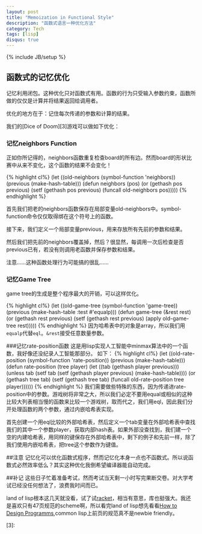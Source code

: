 ```yaml
---
layout: post
title: "Memoization in Functional Style"
description: "函数式语言一种优化方法"
category: Tech
tags: [lisp]
disqus: true
---
```

{% include JB/setup %}
## 函数式的记忆优化
记忆利用闭包。这种优化只对函数式有用。函数的行为只受输入参数约束，函数所做的仅仅是计算并将结果返回给调用者。

优化的地方在于：记住每次传递的参数和计算的结果。

我们的[Dice of Doom][3]游戏可以做如下优化：

### 记忆neighbors Function
正如你所记得的，neighbors函数重复检查board的所有边。然而board的形状比赛中从来不变化，这个函数的结果不会变化！

{% highlight cl%}
(let ((old-neighbors (symbol-function 'neighbors))
      (previous (make-hash-table)))
  (defun neighbors (pos)
    (or (gethash pos previous)
        (setf (gethash pos previous) (funcall old-neighbors pos)))))
{% endhighlight %}

首先我们把老的neighbors函数保存在局部变量old-neighbors中。symbol-function命令仅仅取得绑在这个符号上的函数。

接下来，我们定义一个局部变量previous，用来存放所有先前的参数和结果。

然后我们把先前的neighbors覆盖掉，然后？很显然，每调用一次后检查是否previous已有，若没有则调用老函数并保存参数和结果。

注意……这种函数处理行为可能搞的很乱……

### 记忆Game Tree
game tree的生成是整个程序最大的开销，可以这样优化。

{% highlight cl%}
(let ((old-game-tree (symbol-function 'game-tree))
      (previous (make-hash-table :test #'equalp)))
  (defun game-tree (&rest rest)
    (or (gethash rest previous)
       (setf (gethash rest previous) (apply old-game-tree rest)))))
{% endhighlight %}
因为哈希表中的对象是array，所以我们用`equalp`代替`eql`。`&rest`接受任意数量参数。

###记忆rate-position函数
这是用lisp实现人工智能中minmax算法中的一个函数，我好像还没纪录人工智能那部分。
如下：
{% highlight cl%}
(let ((old-rate-position (symbol-function 'rate-position))
      (previous (make-hash-table)))
  (defun rate-position (tree player)
    (let ((tab (gethash player previous)))
      (unless tab
        (setf tab (setf (gethash player previous) (make-hash-table))))
      (or (gethash tree tab)
          (setf (gethash tree tab)
                (funcall old-rate-position tree player))))))
{% endhighlight %}
我们需要做些特殊的东西，因为传递进rate-position中的参数。游戏树将非常之大，所以我们必定不要用equal或相似的这种比较大列表相当慢的函数来比较一个游戏树，取而代之，我们用eql，因此我们分开处理函数的两个参数，通过内嵌哈希表实现。

首先创建一个用eql比较的外部哈希表，然后定义一个tab变量在外部哈希表中查找我们的其中一个参数player，获取内部hash表。如果外部没查找到，我们建一个空的内建哈希表，用同样的键保存在外部哈希表中，剩下的例子和先前一样，除了我们使用内嵌哈希表，把tree这个参数作为键值。

##注意
记忆化可以优化函数式程序，然而记忆化本身一点也不函数式。所以说函数式必然效率低么？其实这种优化我倒希望编译器能自动完成。

##补记
这些日子忙着准备考试，然而考试当天剩一小时写完果断交卷。对大学考试已经没任何想法了，浪费我时间而已。

land of lisp根本这几天就没看，试了试[racket][1]，相当有意思，库也挺强大。我还是喜欢只有47页规范的scheme啊，所以看完land of lisp想先看看[How to Design Programms][2],common lisp上前页的规范真不是newbie friendly。

[1]: http://racket-lang.org/
[2]: http://htdp.org
[3]:
